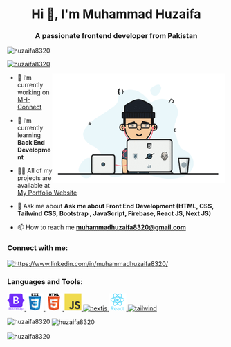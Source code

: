 <h1 align="center">Hi 👋, I'm Muhammad Huzaifa</h1>
<h3 align="center">A passionate frontend developer from Pakistan</h3>

<p align="left"> <img src="https://komarev.com/ghpvc/?username=huzaifa8320&label=Profile%20views&color=0e75b6&style=flat" alt="huzaifa8320" /> </p>

<p align="left"> <a href="https://github.com/ryo-ma/github-profile-trophy"><img src="https://github-profile-trophy.vercel.app/?username=huzaifa8320" alt="huzaifa8320" /></a> </p>
<img align="right" alt="huzaifa8320" width="400" src="./img/Image.gif"</a>

- 🔭 I’m currently working on [MH-Connect](https://mh-connect.vercel.app/)

- 🌱 I’m currently learning **Back End Development**

- 👨‍💻 All of my projects are available at [My Portfolio Website](https://muhammadhuzaifaportfolio.netlify.app/)

- 💬 Ask me about **Ask me about Front End Development (HTML, CSS, Tailwind CSS, Bootstrap , JavaScript, Firebase, React JS, Next JS)**

- 📫 How to reach me **muhammadhuzaifa8320@gmail.com**

<h3 align="left">Connect with me:</h3>
<p align="left">
<a href="https://linkedin.com/in/muhammadhuzaifa8320" target="blank"><img align="center" src="https://raw.githubusercontent.com/rahuldkjain/github-profile-readme-generator/master/src/images/icons/Social/linked-in-alt.svg" alt="https://www.linkedin.com/in/muhammadhuzaifa8320/" height="30" width="40" /></a>
</p>

<h3 align="left">Languages and Tools:</h3>
<p align="left"> <a href="https://getbootstrap.com" target="_blank" rel="noreferrer"> <img src="https://raw.githubusercontent.com/devicons/devicon/master/icons/bootstrap/bootstrap-plain-wordmark.svg" alt="bootstrap" width="40" height="40"/> </a> <a href="https://www.w3schools.com/css/" target="_blank" rel="noreferrer"> <img src="https://raw.githubusercontent.com/devicons/devicon/master/icons/css3/css3-original-wordmark.svg" alt="css3" width="40" height="40"/> </a> <a href="https://www.w3.org/html/" target="_blank" rel="noreferrer"> <img src="https://raw.githubusercontent.com/devicons/devicon/master/icons/html5/html5-original-wordmark.svg" alt="html5" width="40" height="40"/> </a> <a href="https://developer.mozilla.org/en-US/docs/Web/JavaScript" target="_blank" rel="noreferrer"> <img src="https://raw.githubusercontent.com/devicons/devicon/master/icons/javascript/javascript-original.svg" alt="javascript" width="40" height="40"/> </a> <a href="https://nextjs.org/" target="_blank" rel="noreferrer"> <img src="https://cdn.worldvectorlogo.com/logos/nextjs-2.svg" alt="nextjs" width="40" height="40"/> </a> <a href="https://reactjs.org/" target="_blank" rel="noreferrer"> <img src="https://raw.githubusercontent.com/devicons/devicon/master/icons/react/react-original-wordmark.svg" alt="react" width="40" height="40"/> </a> <a href="https://tailwindcss.com/" target="_blank" rel="noreferrer"> <img src="https://www.vectorlogo.zone/logos/tailwindcss/tailwindcss-icon.svg" alt="tailwind" width="40" height="40"/> </a> </p>

<p><img align="left" src="https://github-readme-stats.vercel.app/api/top-langs?username=huzaifa8320&show_icons=true&locale=en&layout=compact" alt="huzaifa8320" /></p>

<p>&nbsp;<img align="center" src="https://github-readme-stats.vercel.app/api?username=huzaifa8320&show_icons=true&locale=en" alt="huzaifa8320" /></p>

<p><img align="center" src="https://github-readme-streak-stats.herokuapp.com/?user=huzaifa8320&" alt="huzaifa8320" /></p>
